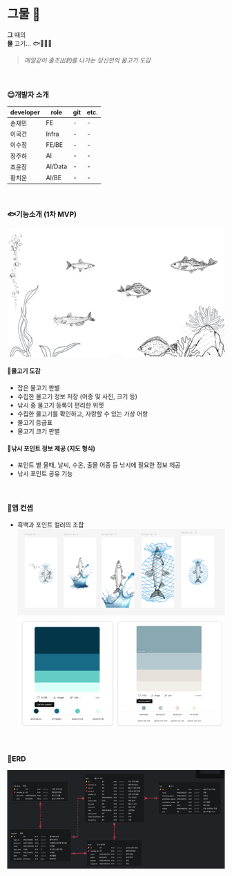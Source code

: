 # 그물 🎣

**그** 때의  
**물**</span> 고기...
🐟🐠🐡🫧

> *매일같이 출조出釣를 나가는 당신만의 물고기 도감*

ㅤ  ㅤ  
### 😊개발자 소개
| developer  | role | git| etc.|
|--------|----------|---|-----------|
| 손재민 | FE       | - |     -     |
| 이국건 | Infra    | - |     -     |
| 이수정 | FE/BE    | - |     -     |
| 정주하 | AI       | - |     -     |
| 조윤장 | AI/Data  | - |     -     |
| 황치운 | AI/BE    | - |     -     |

ㅤ

### 🐟기능소개 (1차 MVP)
![fish tank](docs/asset/fish_tank.png)

#### 📖물고기 도감  
- 잡은 물고기 판별
- 수집한 물고기 정보 저장 (어종 및 사진, 크기 등)
- 낚시 중 물고기 등록이 편리한 위젯
- 수집한 물고기를 확인하고, 자랑할 수 있는 가상 어항
- 물고기 등급표
- 물고기 크기 판별
#### 🚩낚시 포인트 정보 제공 (지도 형식)
- 포인트 별 물때, 날씨, 수온, 출몰 어종 등 낚시에 필요한 정보 제공
- 낚시 포인트 공유 기능

ㅤ  
### 📱앱 컨셉
- 흑백과 포인트 컬러의 조합  
![app concept](docs/asset/app_concept.png)
![app color](docs/asset/color.png)

ㅤ  


### 💾ERD
![erd](docs/asset/erd.png)